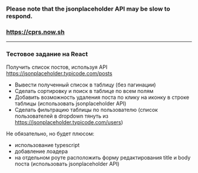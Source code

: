 ### Please note that the jsonplaceholder API may be slow to respond.
### https://cprs.now.sh
<hr>

### Тестовое задание на React

Получить список постов, используя API https://jsonplaceholder.typicode.com/posts

- Вывести полученный список в таблицу (без пагинации)
- Сделать сортировку и поиск в таблице по всем полям
- Добавить возможность удаления поста по клику на иконку в строке таблицы (использовать jsonplaceholder API)
- Сделать фильтрацию таблицы по пользователю (список пользователей в dropdown тянуть из https://jsonplaceholder.typicode.com/users)

Не обязательно, но будет плюсом: 
- использование typescript
- добавление лоадера
- на отдельном роуте расположить форму редактирования title и body поста (использовать jsonplaceholder API)